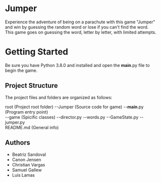 # Jumper
Experience the adventure of being on a parachute with this game "Jumper" and win by guessing the random word or lose if you can't find the word. This game goes on guessing the word, letter by letter, with limited attempts.

# Getting Started
Be sure you have Python 3.8.0 and installed and open the __main__.py file to begin the game.

## Project Structure
The project files and folders are organized as follows:

root             (Project root folder)
--Jumper         (Source code for game)
  --__main__.py  (Program entry point)       
  --game         (Spicific classes)
    --director.py
    --words.py
    --GameState.py
    --jumper.py       
README.md        (General info)

## Authors 
* Beatriz Sandoval
* Canon Jensen
* Christian Vargas
* Samuel Gallew
* Luis Lamas